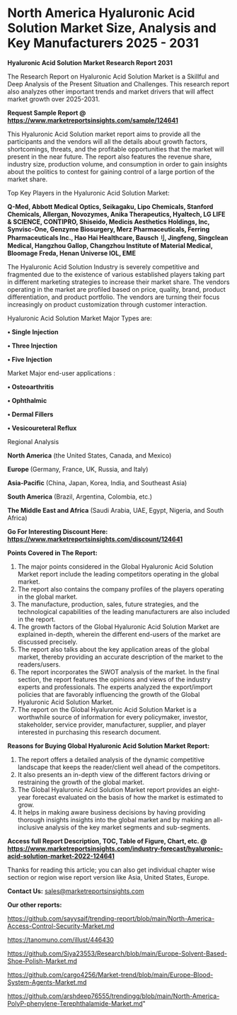 # North America Hyaluronic Acid Solution Market Size, Analysis and Key Manufacturers 2025 - 2031

<strong>Hyaluronic Acid Solution Market Research Report 2031</strong>

The Research Report on Hyaluronic Acid Solution Market is a Skillful and Deep Analysis of the Present Situation and Challenges. This research report also analyzes other important trends and market drivers that will affect market growth over 2025-2031.

<strong>Request Sample Report @ <a href=https://www.marketreportsinsights.com/sample/124641>https://www.marketreportsinsights.com/sample/124641</a></strong>

This Hyaluronic Acid Solution market report aims to provide all the participants and the vendors will all the details about growth factors, shortcomings, threats, and the profitable opportunities that the market will present in the near future. The report also features the revenue share, industry size, production volume, and consumption in order to gain insights about the politics to contest for gaining control of a large portion of the market share.

Top Key Players in the Hyaluronic Acid Solution Market:

<strong>Q-Med, Abbott Medical Optics, Seikagaku, Lipo Chemicals, Stanford Chemicals, Allergan, Novozymes, Anika Therapeutics, Hyaltech, LG LIFE & SCIENCE, CONTIPRO, Shiseido, Medicis Aesthetics Holdings, Inc, Synvisc-One, Genzyme Biosurgery, Merz Pharmaceuticals, Ferring Pharmaceuticals Inc., Hao Hai Healthcare, Bausch⺉, Jingfeng, Singclean Medical, Hangzhou Gallop, Changzhou Institute of Material Medical, Bloomage Freda, Henan Universe IOL, EME</strong>

The Hyaluronic Acid Solution Industry is severely competitive and fragmented due to the existence of various established players taking part in different marketing strategies to increase their market share. The vendors operating in the market are profiled based on price, quality, brand, product differentiation, and product portfolio. The vendors are turning their focus increasingly on product customization through customer interaction.

Hyaluronic Acid Solution Market Major Types are:

<strong>• Single Injection

• Three Injection

• Five Injection</strong>

Market Major end-user applications :

<strong>• Osteoarthritis

• Ophthalmic

• Dermal Fillers

• Vesicoureteral Reflux</strong>

Regional Analysis

</u><strong><b>North America</b></strong> (the United States, Canada, and Mexico)

<strong><b>Europe </b></strong>(Germany, France, UK, Russia, and Italy)

<strong><b>Asia-Pacific</b></strong> (China, Japan, Korea, India, and Southeast Asia)

<strong><b>South America</b></strong> (Brazil, Argentina, Colombia, etc.)

<strong><b>The Middle East and Africa</b></strong> (Saudi Arabia, UAE, Egypt, Nigeria, and South Africa)

<strong>Go For Interesting Discount Here: <a href=https://www.marketreportsinsights.com/discount/124641>https://www.marketreportsinsights.com/discount/124641</a></strong>

<strong>Points Covered in The Report:</strong>
<ol>
  <li>The major points considered in the Global Hyaluronic Acid Solution Market report include the leading competitors operating in the global market.</li>
  <li>The report also contains the company profiles of the players operating in the global market.</li>
  <li>The manufacture, production, sales, future strategies, and the technological capabilities of the leading manufacturers are also included in the report.</li>
  <li>The growth factors of the Global Hyaluronic Acid Solution Market are explained in-depth, wherein the different end-users of the market are discussed precisely.</li>
  <li>The report also talks about the key application areas of the global market, thereby providing an accurate description of the market to the readers/users.</li>
  <li>The report incorporates the SWOT analysis of the market. In the final section, the report features the opinions and views of the industry experts and professionals. The experts analyzed the export/import policies that are favorably influencing the growth of the Global Hyaluronic Acid Solution Market.</li>
  <li>The report on the Global Hyaluronic Acid Solution Market is a worthwhile source of information for every policymaker, investor, stakeholder, service provider, manufacturer, supplier, and player interested in purchasing this research document.</li>
</ol>
<strong>Reasons for Buying Global Hyaluronic Acid Solution Market Report:</strong>

<ol>
  <li>The report offers a detailed analysis of the dynamic competitive landscape that keeps the reader/client well ahead of the competitors.</li>
  <li>It also presents an in-depth view of the different factors driving or restraining the growth of the global market.</li>
  <li>The Global Hyaluronic Acid Solution Market report provides an eight-year forecast evaluated on the basis of how the market is estimated to grow.</li>
  <li>It helps in making aware business decisions by having providing thorough insights insights into the global market and by making an all-inclusive analysis of the key market segments and sub-segments.</li>
</ol>
<strong>Access full Report Description, TOC, Table of Figure, Chart, etc. @ <a href=https://www.marketreportsinsights.com/industry-forecast/hyaluronic-acid-solution-market-2022-124641>https://www.marketreportsinsights.com/industry-forecast/hyaluronic-acid-solution-market-2022-124641</a></strong>


Thanks for reading this article; you can also get individual chapter wise section or region wise report version like Asia, United States, Europe.

<strong>Contact Us:</strong>
sales@marketreportsinsights.com

<strong>Our other reports:</strong>

<a href=https://github.com/sayysaif/trending-report/blob/main/North-America-Access-Control-Security-Market.md>https://github.com/sayysaif/trending-report/blob/main/North-America-Access-Control-Security-Market.md</a>

<a href=https://tanomuno.com/illust/446430>https://tanomuno.com/illust/446430</a>

<a href=https://github.com/Siya23553/Research/blob/main/Europe-Solvent-Based-Shoe-Polish-Market.md>https://github.com/Siya23553/Research/blob/main/Europe-Solvent-Based-Shoe-Polish-Market.md</a>

<a href=https://github.com/cargo4256/Market-trend/blob/main/Europe-Blood-System-Agents-Market.md>https://github.com/cargo4256/Market-trend/blob/main/Europe-Blood-System-Agents-Market.md</a>

<a href=https://github.com/arshdeep76555/trendingg/blob/main/North-America-PolyP-phenylene-Terephthalamide-Market.md>https://github.com/arshdeep76555/trendingg/blob/main/North-America-PolyP-phenylene-Terephthalamide-Market.md</a>"
